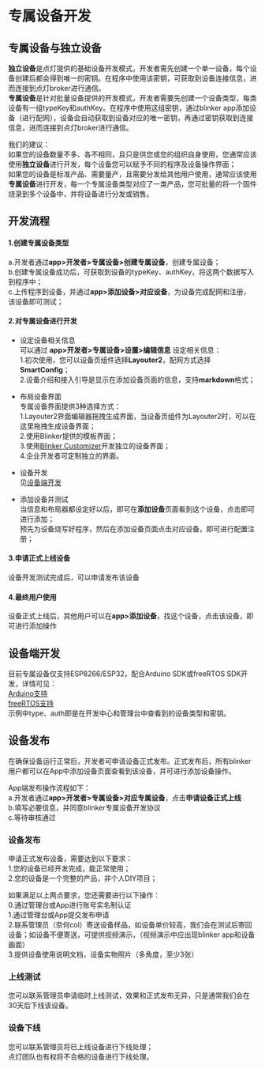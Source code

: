 # 专属设备开发  

## 专属设备与独立设备  
**独立设备**是点灯提供的基础设备开发模式，开发者需先创建一个单一设备，每个设备创建后都会得到唯一的密钥。在程序中使用该密钥，可获取到设备连接信息，进而连接到点灯broker进行通信。  
**专属设备**是针对批量设备提供的开发模式，开发者需要先创建一个设备类型，每类设备有一组typeKey和authKey。在程序中使用这组密钥，通过blinker app添加设备（进行配网），设备会自动获取到设备对应的唯一密钥，再通过密钥获取到连接信息，进而连接到点灯broker进行通信。  

我们的建议：  
如果您的设备数量不多、各不相同，且只是供您或您的组织自身使用，您通常应该使用**独立设备**进行开发，每个设备您可以赋予不同的程序及设备操作界面；  
如果您的设备是标准产品、需要量产，且需要分发给其他用户使用，通常应该使用**专属设备**进行开发，每一个专属设备类型对应了一类产品，您可批量的将一个固件烧录到多个设备中，并将设备进行分发或销售。  

## 开发流程  
#### 1.创建专属设备类型  
a.开发者通过**app>开发者>专属设备>创建专属设备**，创建专属设备；  
b.创建专属设备成功后，可获取到设备的typeKey、authKey，将这两个数据写入到程序中；  
c.上传程序到设备，并通过**app>添加设备>对应设备**，为设备完成配网和注册，该设备即可测试；  

#### 2.对专属设备进行开发
- 设定设备相关信息  
可以通过 **app>开发者>专属设备>设置>编辑信息** 设定相关信息：  
1.初次使用，您可以设备页组件选择**Layouter2**，配网方式选择**SmartConfig**；  
2.设备介绍和接入引导是显示在添加设备页面的信息，支持**markdown**格式；  

- 布局设备界面  
专属设备界面提供3种选择方式：  
1.Layouter2界面编辑器拖拽生成界面，当设备页组件为Layouter2时，可以在这里拖拽生成设备界面；  
2.使用Blinker提供的模板界面；  
3.使用[Blinker Customizer](https://diandeng.tech/doc/customizer)开发独立的设备界面；  
4.企业开发者可定制独立的界面。  

- 设备开发  
见[设备端开发](#设备端开发 "设备端开发")  

- 添加设备并测试  
当信息和布局器都设定好以后，即可在**添加设备**页面看到这个设备，点击即可进行添加；  
预先为设备烧写好程序，然后在添加设备页面点击对应设备，即可进行配置注册；  

#### 3.申请正式上线设备  
设备开发测试完成后，可以申请发布该设备  

#### 4.最终用户使用  
设备正式上线后，其他用户可以在**app>添加设备**，找这个设备，点击该设备，即可进行添加操作    

## 设备端开发  
目前专属设备仅支持ESP8266/ESP32，配合Arduino SDK或freeRTOS SDK开发，详情可见：  
[Arduino支持](?file=009-专属设备开发/11-Arduino支持)  
[freeRTOS支持](?file=009-专属设备开发/12-freeRTOS支持)  
示例中type、auth即是在开发中心和管理台中查看到的设备类型和密钥。  

## 设备发布
在确保设备运行正常后，开发者可申请设备正式发布。正式发布后，所有blinker用户都可以在App中添加设备页面查看到该设备，并可进行添加设备操作。  

App端发布操作流程如下：  
a.开发者通过**app>开发者>专属设备>对应专属设备**，点击**申请设备正式上线**  
b.填写必要信息，并同意blinker专属设备开发协议  
c.等待审核通过  

### 设备发布
申请正式发布设备，需要达到以下要求：  
1.您的设备已经开发完成，能正常使用；  
2.您的设备是一个完整的产品，非个人DIY项目；  

如果满足以上两点要求，您还需要进行以下操作：  
0.通过管理台或App进行账号实名制认证  
1.通过管理台或App提交发布申请  
2.联系管理员（奈何col）寄送设备样品，如设备单价较高，我们会在测试后寄回设备；如设备不便寄送，可提供视频演示，（视频演示中应出现blinker app和设备画面）  
3.提供设备使用说明文档，设备实物照片（多角度，至少3张）  

### 上线测试
您可以联系管理员申请临时上线测试，效果和正式发布无异，只是通常我们会在30天后下线该设备。  

### 设备下线
您可以联系管理员将已上线设备进行下线处理；  
点灯团队也有权将不合格的设备进行下线处理。

